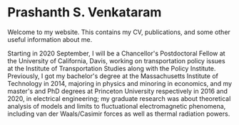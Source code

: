# Prashanth S. Venkataram

Welcome to my website. This contains my CV, publications, and some other useful information about me.

Starting in 2020 September, I will be a Chancellor's Postdoctoral Fellow at the University of California, Davis, working on transportation policy issues at the Institute of Transportation Studies along with the Policy Institute. Previously, I got my bachelor's degree at the Massachusetts Institute of Technology in 2014, majoring in physics and minoring in economics, and my master's and PhD degrees at Princeton University respectively in 2016 and 2020, in electrical engineering; my graduate research was about theoretical analysis of models and limits to fluctuational electromagnetic phenomena, including van der Waals/Casimir forces as well as thermal radiation powers.

